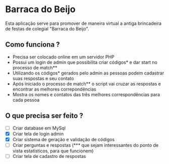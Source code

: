 # Barraca do Beijo

Esta aplicação serve para promover de maneira virtual a antiga brincadeira de festas de colegial "Barraca do Beijo".

## Como funciona ?

- Precisa ser colocado online em um servidor PHP
- Possui um login de admin que possibilita criar códigos* e dar start no processo de match**
- Utilizando os códigos* gerados pelo admin as pessoas podem cadastrar suas respostas e seu contato
- Após iniciado o processo de match** o script vai cruzar as respostas e encontrar as melhores correpondências
- Mostra os nomes e contatos das três melhores correspondências para cada pessoa

## O que precisa ser feito ?

- [ ] Criar database em MySql
- [x] Criar tela de login admin
- [x] Criar sistema de geração e validação de códigos
- [ ] Criar perguntas e respostas (*** que sejam interessantes do ponto de vista estatísticos, para que funcionem)
- [ ] Criar tela de cadastro de respostas 

